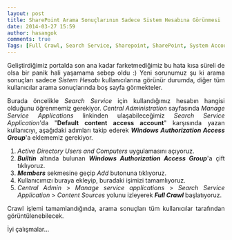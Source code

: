 ```yaml
---
layout: post
title: SharePoint Arama Sonuçlarının Sadece Sistem Hesabına Görünmesi
date: 2014-03-27 15:59
author: hasangok
comments: true
Tags: [Full Crawl, Search Service, Sharepoint, SharePoint, System Account]
---
```

<p style="text-align: justify;">Geliştirdiğimiz portalda son ana kadar farketmediğimiz bu hata kısa süreli de olsa bir panik hali yaşamama sebep oldu :) Yeni sorunumuz şu ki arama sonuçları sadece <em>Sistem Hesabı</em> kullanıcılarına görünür durumda, diğer tüm kullanıcılar arama sonuçlarında boş sayfa görmekteler.</p>
<p style="text-align: justify;">Burada öncelikle <em>Search Service</em> için kullandığımız hesabın hangisi olduğunu öğrenmemiz gerekiyor. <em>Central Administration</em> sayfasında <em>Manage Service Applications</em> linkinden ulaşabileceğimiz <em>Search Service Application</em>'da "<strong>Default content access account</strong>" karşısında yazan kullanıcıyı, aşağıdaki adımları takip ederek <strong><em>Windows Authorization Access Group</em></strong>'a eklememiz gerekiyor.</p>

<ol style="text-align: justify;">
	<li><em>Active Directory Users and Computers</em> uygulamasını açıyoruz.</li>
	<li><em><strong>Builtin</strong></em> altında bulunan <em><strong>Windows Authorization Access Group</strong></em>'a çift tıklıyoruz.</li>
	<li><em><strong>Members</strong></em> sekmesine geçip <em>Add</em> butonuna tıklıyoruz.</li>
	<li>Kullanıcımızı buraya ekleyip, buradaki işimizi tamamlıyoruz.</li>
	<li><em>Central Admin</em> &gt; <em>Manage service applications</em> &gt; <em>Search Service Application</em> &gt; <em>Content Sources</em> yolunu izleyerek <strong><em>Full Crawl</em> </strong>başlatıyoruz.</li>
</ol>
<p style="text-align: justify;">Crawl işlemi tamamlandığında, arama sonuçları tüm kullanıcılar tarafından görüntülenebilecek.</p>
<p style="text-align: justify;">İyi çalışmalar...</p>

